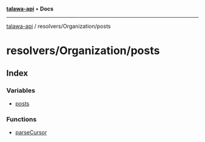 [**talawa-api**](../../../README.md) • **Docs**

***

[talawa-api](../../../modules.md) / resolvers/Organization/posts

# resolvers/Organization/posts

## Index

### Variables

- [posts](variables/posts.md)

### Functions

- [parseCursor](functions/parseCursor.md)
